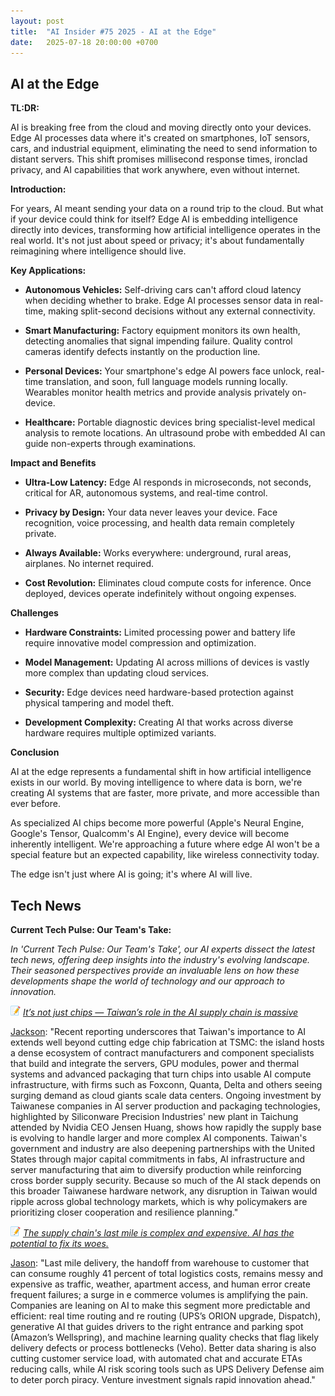 ```yaml
---
layout: post
title:  "AI Insider #75 2025 - AI at the Edge"
date:   2025-07-18 20:00:00 +0700
---
```


## AI at the Edge

**TL:DR:**

AI is breaking free from the cloud and moving directly onto your devices. Edge AI processes data where it's created on smartphones, IoT sensors, cars, and industrial equipment, eliminating the need to send information to distant servers. This shift promises millisecond response times, ironclad privacy, and AI capabilities that work anywhere, even without internet.

__Introduction:__

For years, AI meant sending your data on a round trip to the cloud. But what if your device could think for itself? Edge AI is embedding intelligence directly into devices, transforming how artificial intelligence operates in the real world. It's not just about speed or privacy; it's about fundamentally reimagining where intelligence should live.

__Key Applications:__

* **Autonomous Vehicles:** Self-driving cars can't afford cloud latency when deciding whether to brake. Edge AI processes sensor data in real-time, making split-second decisions without any external connectivity.

* **Smart Manufacturing:** Factory equipment monitors its own health, detecting anomalies that signal impending failure. Quality control cameras identify defects instantly on the production line.

* **Personal Devices:** Your smartphone's edge AI powers face unlock, real-time translation, and soon, full language models running locally. Wearables monitor health metrics and provide analysis privately on-device.

* **Healthcare:** Portable diagnostic devices bring specialist-level medical analysis to remote locations. An ultrasound probe with embedded AI can guide non-experts through examinations.

__Impact and Benefits__

* **Ultra-Low Latency:** Edge AI responds in microseconds, not seconds, critical for AR, autonomous systems, and real-time control.

* **Privacy by Design:** Your data never leaves your device. Face recognition, voice processing, and health data remain completely private.

* **Always Available:** Works everywhere: underground, rural areas, airplanes. No internet required.

* **Cost Revolution:** Eliminates cloud compute costs for inference. Once deployed, devices operate indefinitely without ongoing expenses.

__Challenges__

* **Hardware Constraints:** Limited processing power and battery life require innovative model compression and optimization.

* **Model Management:** Updating AI across millions of devices is vastly more complex than updating cloud services.

* **Security:** Edge devices need hardware-based protection against physical tampering and model theft.

* **Development Complexity:** Creating AI that works across diverse hardware requires multiple optimized variants.

__Conclusion__

AI at the edge represents a fundamental shift in how artificial intelligence exists in our world. By moving intelligence to where data is born, we're creating AI systems that are faster, more private, and more accessible than ever before.

As specialized AI chips become more powerful (Apple's Neural Engine, Google's Tensor, Qualcomm's AI Engine), every device will become inherently intelligent. We're approaching a future where edge AI won't be a special feature but an expected capability, like wireless connectivity today.

The edge isn't just where AI is going; it's where AI will live.

## Tech News

__Current Tech Pulse: Our Team's Take:__

*In 'Current Tech Pulse: Our Team's Take', our AI experts dissect the latest tech news, offering deep insights into the industry's evolving landscape. Their seasoned perspectives provide an invaluable lens on how these developments shape the world of technology and our approach to innovation.*


![memo](/assets/images/memo16.png) *[It’s not just chips — Taiwan’s role in the AI supply chain is massive](https://www.msn.com/en-us/news/world/it-s-not-just-chips-taiwan-s-role-in-the-ai-supply-chain-is-massive/vi-AA1IHmIS)*

[Jackson](https://www.linkedin.com/in/jackson-cates-315a0b1ab/): "Recent reporting underscores that Taiwan's importance to AI extends well beyond cutting edge chip fabrication at TSMC: the island hosts a dense ecosystem of contract manufacturers and component specialists that build and integrate the servers, GPU modules, power and thermal systems and advanced packaging that turn chips into usable AI compute infrastructure, with firms such as Foxconn, Quanta, Delta and others seeing surging demand as cloud giants scale data centers. Ongoing investment by Taiwanese companies in AI server production and packaging technologies, highlighted by Siliconware Precision Industries' new plant in Taichung attended by Nvidia CEO Jensen Huang, shows how rapidly the supply base is evolving to handle larger and more complex AI components. Taiwan's government and industry are also deepening partnerships with the United States through major capital commitments in fabs, AI infrastructure and server manufacturing that aim to diversify production while reinforcing cross border supply security. Because so much of the AI stack depends on this broader Taiwanese hardware network, any disruption in Taiwan would ripple across global technology markets, which is why policymakers are prioritizing closer cooperation and resilience planning."

![memo](/assets/images/memo16.png) *[The supply chain's last mile is complex and expensive. AI has the potential to fix its woes.](https://www.msn.com/en-us/autos/news/the-supply-chains-last-mile-is-complex-and-expensive-ai-has-the-potential-to-fix-its-woes/ar-AA1IFagT)*

[Jason](https://www.linkedin.com/in/jason-bengtson-b8a9a83b): "Last mile delivery, the handoff from warehouse to customer that can consume roughly 41 percent of total logistics costs, remains messy and expensive as traffic, weather, apartment access, and human error create frequent failures; a surge in e commerce volumes is amplifying the pain. Companies are leaning on AI to make this segment more predictable and efficient: real time routing and re routing (UPS’s ORION upgrade, Dispatch), generative AI that guides drivers to the right entrance and parking spot (Amazon’s Wellspring), and machine learning quality checks that flag likely delivery defects or process bottlenecks (Veho). Better data sharing is also cutting customer service load, with automated chat and accurate ETAs reducing calls, while AI risk scoring tools such as UPS Delivery Defense aim to deter porch piracy. Venture investment signals rapid innovation ahead."
